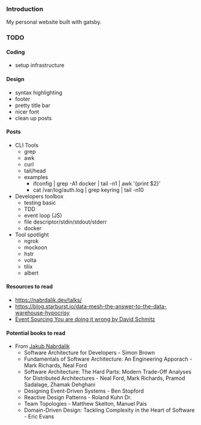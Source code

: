 ### Introduction

My personal website built with gatsby.

### TODO

#### Coding

- setup infrastructure

#### Design

- syntax highlighting
- footer
- pretty title bar
- nicer font
- clean up posts

#### Posts

- CLI Tools
  - grep
  - awk
  - curl
  - tail/head
  - examples
    - ifconfig | grep -A1 docker | tail -n1 | awk '{print $2}'
    - cat /var/log/auth.log | grep keyring | tail -n10
- Developers toolbox
  - testing basic
  - TDD
  - event loop (JS)
  - file descriptor/stdin/stdout/stderr
  - docker
- Tool spotlight
  - ngrok
  - mockoon
  - hstr
  - volta
  - tilix
  - albert

#### Resources to read

- https://nabrdalik.dev/talks/
- https://blog.starburst.io/data-mesh-the-answer-to-the-data-warehouse-hypocrisy
- [Event Sourcing You are doing it wrong by David Schmitz](https://www.youtube.com/watch?v=GzrZworHpIk)

#### Potential books to read

- From [Jakub Nabrdalik](https://jakubn.gitlab.io/wish-i-knew-architecture/#66)
  - Software Architecture for Developers - Simon Brown
  - Fundamentals of Software Architecture: An Engineering Apporach - Mark Richards, Neal Ford
  - Software Architecture: The Hard Parts: Modern Trade-Off Analyses for Distributed Architectures - Neal Ford, Mark Richards, Pramod Sadalage, Zhamak Dehghani
  - Designing Event-Driven Systems - Ben Stopford
  - Reactive Design Patterns - Roland Kuhn Dr.
  - Team Topologies - Matthew Skelton, Manuel Pais
  - Domain-Driven Design: Tackling Complexity in the Heart of Software - Eric Evans

